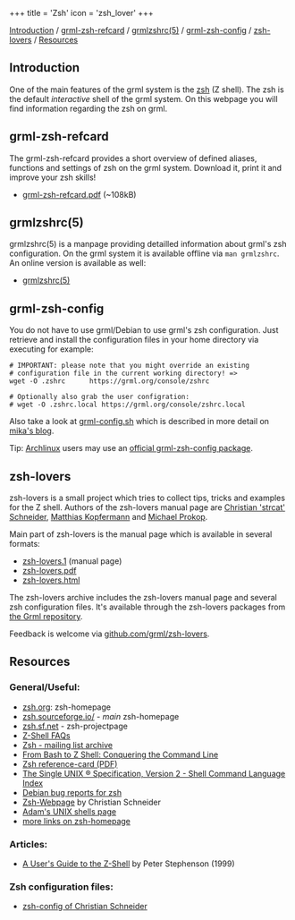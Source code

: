 +++
title = 'Zsh'
icon = 'zsh_lover'
+++

<p><a href="#intro">Introduction</a> / <a
href="#grmlzshrefcard">grml-zsh-refcard</a> / <a
href="#grmlzshrc">grmlzshrc(5)</a> / <a
href="#grmlzshconfig">grml-zsh-config</a> / <a
href="#zshlovers">zsh-lovers</a> / <a
href="#resources">Resources</a></p>

<h2><a name="intro"></a>Introduction</h2>

<p>One of the main features of the grml system is the <a
href="https://zsh.sourceforge.net/">zsh</a> (Z shell). The zsh is the default
<em>interactive</em> shell of the grml system. On this webpage you will
find information regarding the zsh on grml.</p>

<h2><a name="grmlzshrefcard"></a>grml-zsh-refcard</h2>

The grml-zsh-refcard provides a short overview of defined aliases,
functions and settings of zsh on the grml system. Download it, print it
and improve your zsh skills!

* [grml-zsh-refcard.pdf](grml-zsh-refcard.pdf) (~108kB)

<h2><a name="grmlzshrc"></a>grmlzshrc(5)</h2>

grmlzshrc(5) is a manpage providing detailled information about grml's
zsh configuration. On the grml system it is available offline via `man
grmlzshrc`. An online version is available as well:

* [grmlzshrc(5)](grmlzshrc.html)

<h2><a name="grmlzshconfig"></a>grml-zsh-config</h2>

You do not have to use grml/Debian to use grml's zsh configuration.
Just retrieve and install the configuration files in your home directory
via executing for example:

    # IMPORTANT: please note that you might override an existing
    # configuration file in the current working directory! =>
    wget -O .zshrc      https://grml.org/console/zshrc

    # Optionally also grab the user configration:
    # wget -O .zshrc.local https://grml.org/console/zshrc.local

Also take a look at [grml-config.sh](/scripts/grml-config.sh)
which is described in more detail on [mika's blog](/console).

Tip: [Archlinux](https://www.archlinux.org/) users may use an
[official grml-zsh-config package](https://www.archlinux.org/packages/extra/any/grml-zsh-config/).

<h2><a name="zshlovers"></a>zsh-lovers</h2>

zsh-lovers is a small project which tries to collect tips, tricks and
examples for the Z shell. Authors of the zsh-lovers manual page are
[Christian 'strcat' Schneider](https://www.strcat.de/),
[Matthias Kopfermann](/team/) and [Michael Prokop](/team/).

Main part of zsh-lovers is the manual page which is available in
several formats:

* [zsh-lovers.1](zsh-lovers.1) (manual page)
* [zsh-lovers.pdf](zsh-lovers.pdf)
* [zsh-lovers.html](zsh-lovers.html)

The zsh-lovers archive includes the zsh-lovers manual page and several zsh configuration files.
It's available through the zsh-lovers packages from [the Grml repository](/files/).

Feedback is welcome via [github.com/grml/zsh-lovers](https://github.com/grml/zsh-lovers).

<h2><a name="resources"></a>Resources</h2>

<h3>General/Useful:</h3>

<ul>
  <li><a href="https://www.zsh.org/">zsh.org</a>: zsh-homepage
  <li><a href="https://zsh.sourceforge.io">zsh.sourceforge.io/</a> - <em>main</em> zsh-homepage
  <li><a href="https://sourceforge.net/projects/zsh/">zsh.sf.net</a> - zsh-projectpage
  <li><a href="https://zsh.sourceforge.io/FAQ/">Z-Shell FAQs</a>
  <li><a href="https://www.zsh.org/mla/">Zsh - mailing list archive</a>
  <li><a href="https://www.bash2zsh.com">From Bash to Z Shell: Conquering the
  Command Line</a>
  <li><a href="https://www.bash2zsh.com/zsh_refcard/refcard.pdf">Zsh reference-card (PDF)</a>
  <li><a href="http://www.opengroup.org/onlinepubs/007908799/xcu/shellix.html">The Single UNIX ® Specification, Version 2 - Shell Command Language Index</a></li>
  <li><a href="https://bugs.debian.org/cgi-bin/pkgreport.cgi?pkg=zsh">Debian bug reports for zsh</a>
  <li><a href="https://www.strcat.de/zsh/">Zsh-Webpage</a> by Christian Schneider
  <li><a href="https://adamspiers.org/computing/shells/">Adam's UNIX shells page</a>
  <!--
  <li><a href="http://developer.berlios.de/projects/netzworkk/">kwtools</a> - a
  big zsh-scriptcollection (based on <a
  href="http://packages.debian.org/unstable/misc/dialog">dialog</a>) by Kai Wilke for
  often used apps
  <li><a href="http://www.rayninfo.co.uk/tips/zshtips.html">Zzappers Best of ZSH tips</a> by David Rayner
  -->
  <li><a href="https://zsh.sourceforge.net/links.html">more links on zsh-homepage</a>
  <!--
  <li><a href="http://www.int.gu.edu.au/courses/2010int/nscp_shells.html">NCSP - Unix Shells</a>
  -->
</ul>

<h3>Articles:</h3>

<ul>
  <li><a href="https://zsh.sourceforge.net/Guide/zshguide.html">A User's Guide to the Z-Shell</a> by Peter Stephenson (1999) </li>
<!--
  <li><a href="https://www.ibm.com/developerworks/linux/library/l-z.html?dwzone=linux">Curtains up: introducing the Z shell</a> by IBM Developerworks (2001)</li>
  <li><a href="http://www-106.ibm.com/developerworks/linux/library/l-z.html?dwzone=linux">Introducing the Z-Shell</a> by IBM Developerworks (1.2.2001)</li>
  <li><a href="http://ezine.daemonnews.org/199910/zsh.html">Artikel in BSD-News</a> by Dominic Mitchell (October 1999)</li>
  <li><a href="http://www.linux-mag.com/cgi-bin/printer.pl?issue=2002-05&amp;article=power">Making the Transition to Zsh</a> by John Beppu (May 2002)</li>
  <li>Writing Zsh Completion Functions (July 2002): <a
  href="http://www.linux-mag.com/2002-07/power_01.html">part 1</a> und <a
  href="http://www.linux-mag.com/2002-07/power_02.html">part 2</a></li>
  <li><a href="http://www.acm.uiuc.edu/workshops/zsh/toc.html">Zsh Workshop</a> by Larry P. Schrof
  -->
</ul>

<h3>Zsh configuration files:</h3>

<ul>
  <li><a href="https://www.strcat.de/dotfiles/">zsh-config of Christian Schneider</a>
  <!--
  <li><a href="https://zshwiki.org/home/links/configs">zsh-configuration-files @ zshwiki.org </a></li>
  <li><a href="http://www.dotfiles.com/index.php?app_id=4">zshrcs @ dotfiles.com</a></li>
  -->
</ul>
